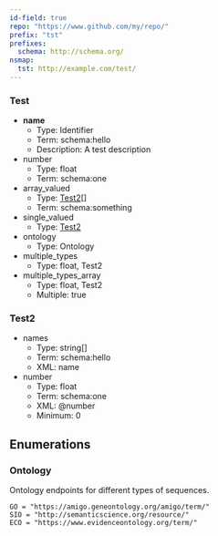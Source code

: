 ```yaml
---
id-field: true
repo: "https://www.github.com/my/repo/"
prefix: "tst"
prefixes:
  schema: http://schema.org/
nsmap:
  tst: http://example.com/test/
---
```


### Test

- **name**
  - Type: Identifier
  - Term: schema:hello
  - Description: A test description
- number
  - Type: float
  - Term: schema:one
- array_valued
  - Type: [Test2](#test2)[]
  - Term: schema:something
- single_valued
  - Type: [Test2](#test2)
- ontology
  - Type: Ontology
- multiple_types
  - Type: float, Test2
- multiple_types_array
  - Type: float, Test2
  - Multiple: true

### Test2

- names
  - Type: string[]
  - Term: schema:hello
  - XML: name
- number
  - Type: float
  - Term: schema:one
  - XML: @number
  - Minimum: 0

## Enumerations

### Ontology

Ontology endpoints for different types of sequences.

```
GO = "https://amigo.geneontology.org/amigo/term/"
SIO = "http://semanticscience.org/resource/"
ECO = "https://www.evidenceontology.org/term/"
```
